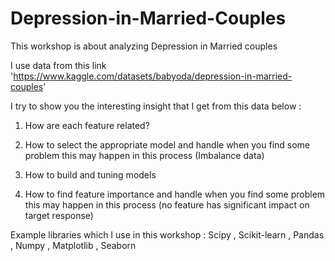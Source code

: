 # Depression-in-Married-Couples

This workshop is about analyzing Depression in Married couples 

I use data from this link 'https://www.kaggle.com/datasets/babyoda/depression-in-married-couples'

I try to show you the interesting insight that I get from this data below :

1. How are each feature related?

2. How to select the appropriate model and handle when you find some problem this may happen in this process (Imbalance data)

3. How to build and tuning models

4. How to find feature importance and handle when you find some problem this may happen in this process (no feature has significant impact on target response)

Example libraries which I use in this workshop : Scipy , Scikit-learn , Pandas , Numpy , Matplotlib , Seaborn
